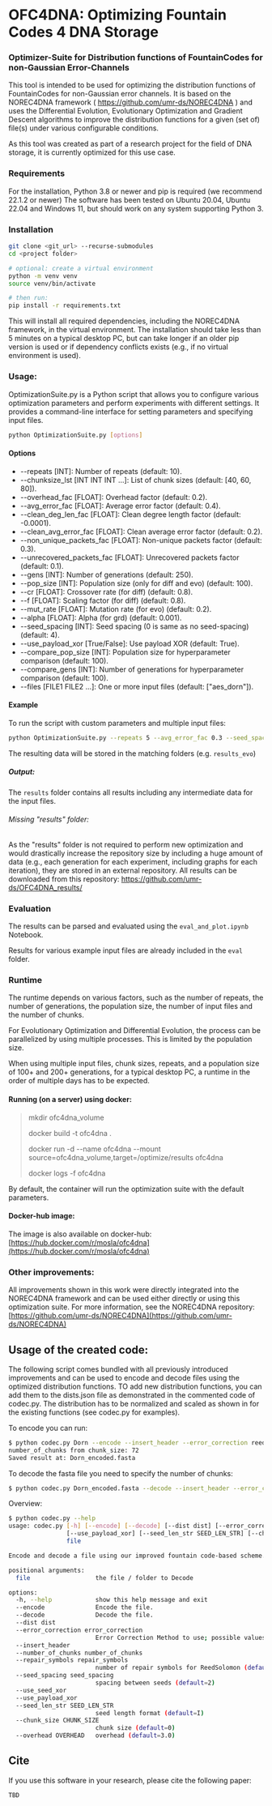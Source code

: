 # OFC4DNA: Optimizing Fountain Codes 4 DNA Storage
### Optimizer-Suite for Distribution functions of FountainCodes for non-Gaussian Error-Channels

This tool is intended to be used for optimizing the distribution functions of FountainCodes for non-Gaussian error
channels.
It is based on the NOREC4DNA framework ( https://github.com/umr-ds/NOREC4DNA ) and uses the Differential Evolution,
Evolutionary Optimization and Gradient Descent algorithms to improve the distribution functions for a given (set of)
file(s) under various configurable conditions.

As this tool was created as part of a research project for the field of DNA storage, it is currently optimized for this
use case.

### Requirements

For the installation, Python 3.8 or newer and pip is required (we recommend 22.1.2 or newer)
The software has been tested on Ubuntu 20.04, Ubuntu 22.04 and Windows 11, but should work on any system supporting
Python 3.

### Installation

```bash
git clone <git_url> --recurse-submodules
cd <project folder>

# optional: create a virtual environment
python -m venv venv
source venv/bin/activate

# then run:
pip install -r requirements.txt
```

This will install all required dependencies, including the NOREC4DNA framework, in the virtual environment.
The installation should take less than 5 minutes on a typical desktop PC, but can take longer if an older pip version is
used or if dependency conflicts exists
(e.g., if no virtual environment is used).

### Usage:

OptimizationSuite.py is a Python script that allows you to configure various optimization parameters and perform
experiments with different settings.
It provides a command-line interface for setting parameters and specifying input files.

```bash
python OptimizationSuite.py [options]
```

#### Options

- --repeats [INT]: Number of repeats (default: 10).
- --chunksize_lst [INT INT INT ...]: List of chunk sizes (default: [40, 60, 80]).
- --overhead_fac [FLOAT]: Overhead factor (default: 0.2).
- --avg_error_fac [FLOAT]: Average error factor (default: 0.4).
- --clean_deg_len_fac [FLOAT]: Clean degree length factor (default: -0.0001).
- --clean_avg_error_fac [FLOAT]: Clean average error factor (default: 0.2).
- --non_unique_packets_fac [FLOAT]: Non-unique packets factor (default: 0.3).
- --unrecovered_packets_fac [FLOAT]: Unrecovered packets factor (default: 0.1).
- --gens [INT]: Number of generations (default: 250).
- --pop_size [INT]: Population size (only for diff and evo) (default: 100).
- --cr [FLOAT]: Crossover rate (for diff) (default: 0.8).
- --f [FLOAT]: Scaling factor (for diff) (default: 0.8).
- --mut_rate [FLOAT]: Mutation rate (for evo) (default: 0.2).
- --alpha [FLOAT]: Alpha (for grd) (default: 0.001).
- --seed_spacing [INT]: Seed spacing (0 is same as no seed-spacing) (default: 4).
- --use_payload_xor [True/False]: Use payload XOR (default: True).
- --compare_pop_size [INT]: Population size for hyperparameter comparison (default: 100).
- --compare_gens [INT]: Number of generations for hyperparameter comparison (default: 100).
- --files [FILE1 FILE2 ...]: One or more input files (default: ["aes_dorn"]).

#### Example

To run the script with custom parameters and multiple input files:

```bash
python OptimizationSuite.py --repeats 5 --avg_error_fac 0.3 --seed_spacing 2 --files Dorn Dorn.pdf aes_Dorn
```

The resulting data will be stored in the matching folders (e.g. `results_evo`)

##### Output:

The `results` folder contains all results including any intermediate data for the input files.

###### Missing "results" folder:
As the "results" folder is not required to perform new optimization and would drastically increase the repository
size by including a huge amount of data (e.g., each generation for each experiment, including graphs for each iteration), 
they are stored in an external repository.
All results can be downloaded from this repository: https://github.com/umr-ds/OFC4DNA_results/


### Evaluation

The results can be parsed and evaluated using the `eval_and_plot.ipynb` Notebook.

Results for various example input files are already included in the `eval` folder.

### Runtime

The runtime depends on various factors, such as the number of repeats, the number of generations, the population size,
the number of input files and the number of chunks.

For Evolutionary Optimization and Differential Evolution, the process can be parallelized by using multiple processes.
This is limited by the population size.

When using multiple input files, chunk sizes, repeats, and a population size of 100+ and 200+ generations, 
for a typical desktop PC, a runtime in the order of multiple days has to be expected.

#### Running (on a server) using docker:

> mkdir ofc4dna_volume
>
> docker build -t ofc4dna .
>
> docker run -d --name ofc4dna --mount source=ofc4dna_volume,target=/optimize/results ofc4dna
>
> docker logs -f ofc4dna

By default, the container will run the optimization suite with the default parameters.

#### Docker-hub image:
The image is also available on docker-hub:
[https://hub.docker.com/r/mosla/ofc4dna](https://hub.docker.com/r/mosla/ofc4dna)

### Other improvements:
All improvements shown in this work were directly integrated into the NOREC4DNA framework and can be used either 
directly or using this optimization suite.
For more information, see the NOREC4DNA repository:
[https://github.com/umr-ds/NOREC4DNA](https://github.com/umr-ds/NOREC4DNA)

## Usage of the created code:
The following script comes bundled with all previously introduced improvements and can be used to encode and decode files using the optimized distribution functions.
TO add new distribution functions, you can add them to the dists.json file as demonstrated in the commented code of codec.py. 
The distribution has to be normalized and scaled as shown in for the existing functions (see codec.py for examples).

To encode you can run:
```bash
$ python codec.py Dorn --encode --insert_header --error_correction reedsolomon --repair_symbols 2 --seed_spacing 2 --use_payload_xor --seed_len_str H --chunk_size 69 --overhead 2.0
number_of_chunks from chunk_size: 72
Saved result at: Dorn_encoded.fasta
``` 

To decode the fasta file you need to specify the number of chunks:
```bash
$ python codec.py Dorn_encoded.fasta --decode --insert_header --error_correction reedsolomon --repair_symbols 2 --seed_spacing 2 --use_payload_xor --seed_len_str H --number_of_chunks 72
```


Overview:
```bash
$ python codec.py --help
usage: codec.py [-h] [--encode] [--decode] [--dist dist] [--error_correction error_correction] [--insert_header] [--number_of_chunks number_of_chunks] [--repair_symbols repair_symbols] [--seed_spacing seed_spacing] [--use_seed_xor]
                [--use_payload_xor] [--seed_len_str SEED_LEN_STR] [--chunk_size CHUNK_SIZE] [--overhead OVERHEAD]
                file

Encode and decode a file using our improved fountain code-based scheme.

positional arguments:
  file                  the file / folder to Decode

options:
  -h, --help            show this help message and exit
  --encode              Encode the file.
  --decode              Decode the file.
  --dist dist
  --error_correction error_correction
                        Error Correction Method to use; possible values: nocode, crc, reedsolomon, dna_reedsolomon (default=nocode)
  --insert_header
  --number_of_chunks number_of_chunks
  --repair_symbols repair_symbols
                        number of repair symbols for ReedSolomon (default=2)
  --seed_spacing seed_spacing
                        spacing between seeds (default=2)
  --use_seed_xor
  --use_payload_xor
  --seed_len_str SEED_LEN_STR
                        seed length format (default=I)
  --chunk_size CHUNK_SIZE
                        chunk size (default=0)
  --overhead OVERHEAD   overhead (default=3.0)
```

## Cite

If you use this software in your research, please cite the following paper:

```
TBD
```
